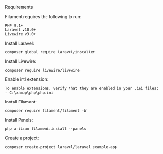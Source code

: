 Requirements

Filament requires the following to run:

    PHP 8.1+
    Laravel v10.0+
    Livewire v3.0+

Install Laravel:

    composer global require laravel/installer

Install Livewire:

    composer require livewire/livewire

Enable intl extension:

    To enable extensions, verify that they are enabled in your .ini files:                                                                                                                                          
    - C:\xampp\php\php.ini    

Install Filament:
    
    composer require filament/filament -W    

Install Panels:

    php artisan filament:install --panels

Create a project:

    composer create-project laravel/laravel example-app



